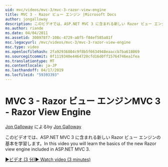 ```yaml
---
uid: mvc/videos/mvc-3/mvc-3-razor-view-engine
title: MVC 3 - Razor ビュー エンジン |Microsoft Docs
author: jongalloway
description: このビデオでは、ASP.NET MVC 3 に含まれる新しい Razor ビュー エンジンの基本を学習します。
ms.author: riande
ms.date: 04/04/2011
ms.assetid: 300978f7-108c-4729-a8f5-f84ef585a81f
msc.legacyurl: /mvc/videos/mvc-3/mvc-3-razor-view-engine
msc.type: video
ms.openlocfilehash: 2fa92936804c9f8b5f6634948eaaccb7ba618069
ms.sourcegitcommit: 0f1119340e4464720cfd16d0ff15764746ea1fea
ms.translationtype: MT
ms.contentlocale: ja-JP
ms.lasthandoff: 04/17/2019
ms.locfileid: "59393393"
---
```

# <a name="mvc-3---razor-view-engine"></a><span data-ttu-id="61bc6-103">MVC 3 - Razor ビュー エンジン</span><span class="sxs-lookup"><span data-stu-id="61bc6-103">MVC 3 - Razor View Engine</span></span>

<span data-ttu-id="61bc6-104">[Jon Galloway](https://github.com/jongalloway) による</span><span class="sxs-lookup"><span data-stu-id="61bc6-104">by [Jon Galloway](https://github.com/jongalloway)</span></span>

<span data-ttu-id="61bc6-105">このビデオでは、ASP.NET MVC 3 に含まれる新しい Razor ビュー エンジンの基本を学習します。</span><span class="sxs-lookup"><span data-stu-id="61bc6-105">In this video you will learn the basics of the new Razor view engine included in ASP.NET MVC 3.</span></span>

[<span data-ttu-id="61bc6-106">&#9654;ビデオ (3 分)</span><span class="sxs-lookup"><span data-stu-id="61bc6-106">&#9654; Watch video (3 minutes)</span></span>](https://channel9.msdn.com/Blogs/ASP-NET-Site-Videos/mvc-3-razor-view-engine)
